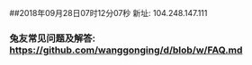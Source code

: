 ##2018年09月28日07时12分07秒 新址: 104.248.147.111
### 兔友常见问题及解答: https://github.com/wanggonging/d/blob/w/FAQ.md
